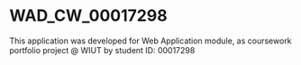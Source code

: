 # WAD_CW_00017298
This application was developed for Web Application module, as coursework portfolio project @ WIUT by student ID: 00017298
